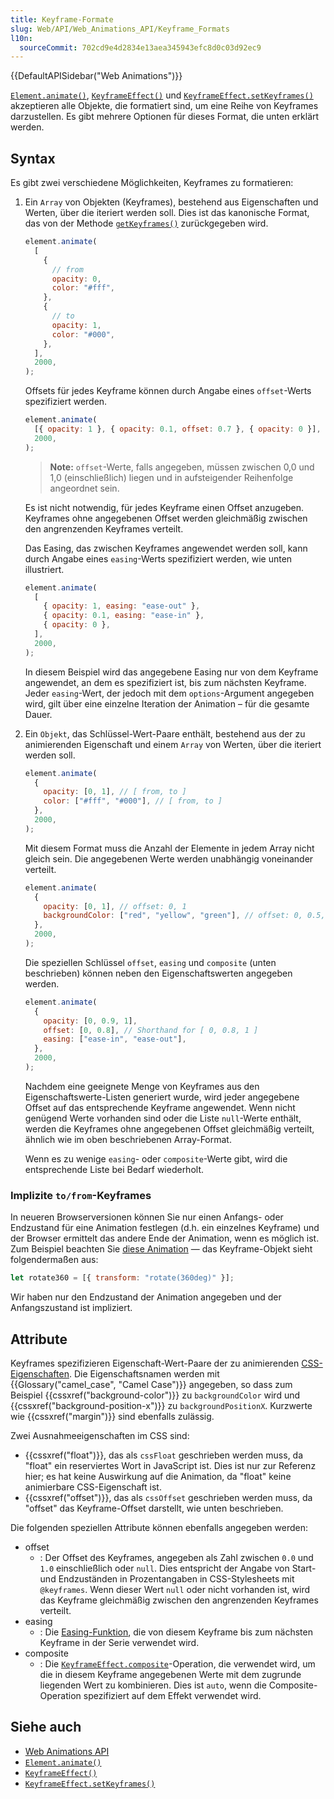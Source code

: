 ```yaml
---
title: Keyframe-Formate
slug: Web/API/Web_Animations_API/Keyframe_Formats
l10n:
  sourceCommit: 702cd9e4d2834e13aea345943efc8d0c03d92ec9
---
```


{{DefaultAPISidebar("Web Animations")}}

[`Element.animate()`](/de/docs/Web/API/Element/animate), [`KeyframeEffect()`](/de/docs/Web/API/KeyframeEffect/KeyframeEffect) und [`KeyframeEffect.setKeyframes()`](/de/docs/Web/API/KeyframeEffect/setKeyframes) akzeptieren alle Objekte, die formatiert sind, um eine Reihe von Keyframes darzustellen. Es gibt mehrere Optionen für dieses Format, die unten erklärt werden.

## Syntax

Es gibt zwei verschiedene Möglichkeiten, Keyframes zu formatieren:

1. Ein `Array` von Objekten (Keyframes), bestehend aus Eigenschaften und Werten, über die iteriert werden soll. Dies ist das kanonische Format, das von der Methode [`getKeyframes()`](/de/docs/Web/API/KeyframeEffect/getKeyframes) zurückgegeben wird.

   ```js
   element.animate(
     [
       {
         // from
         opacity: 0,
         color: "#fff",
       },
       {
         // to
         opacity: 1,
         color: "#000",
       },
     ],
     2000,
   );
   ```

   Offsets für jedes Keyframe können durch Angabe eines `offset`-Werts spezifiziert werden.

   ```js
   element.animate(
     [{ opacity: 1 }, { opacity: 0.1, offset: 0.7 }, { opacity: 0 }],
     2000,
   );
   ```

   > **Note:** `offset`-Werte, falls angegeben, müssen zwischen 0,0 und 1,0 (einschließlich) liegen und in aufsteigender Reihenfolge angeordnet sein.

   Es ist nicht notwendig, für jedes Keyframe einen Offset anzugeben. Keyframes ohne angegebenen Offset werden gleichmäßig zwischen den angrenzenden Keyframes verteilt.

   Das Easing, das zwischen Keyframes angewendet werden soll, kann durch Angabe eines `easing`-Werts spezifiziert werden, wie unten illustriert.

   ```js
   element.animate(
     [
       { opacity: 1, easing: "ease-out" },
       { opacity: 0.1, easing: "ease-in" },
       { opacity: 0 },
     ],
     2000,
   );
   ```

   In diesem Beispiel wird das angegebene Easing nur von dem Keyframe angewendet, an dem es spezifiziert ist, bis zum nächsten Keyframe. Jeder `easing`-Wert, der jedoch mit dem `options`-Argument angegeben wird, gilt über eine einzelne Iteration der Animation – für die gesamte Dauer.

2. Ein `Objekt`, das Schlüssel-Wert-Paare enthält, bestehend aus der zu animierenden Eigenschaft und einem `Array` von Werten, über die iteriert werden soll.

   ```js
   element.animate(
     {
       opacity: [0, 1], // [ from, to ]
       color: ["#fff", "#000"], // [ from, to ]
     },
     2000,
   );
   ```

   Mit diesem Format muss die Anzahl der Elemente in jedem Array nicht gleich sein. Die angegebenen Werte werden unabhängig voneinander verteilt.

   ```js
   element.animate(
     {
       opacity: [0, 1], // offset: 0, 1
       backgroundColor: ["red", "yellow", "green"], // offset: 0, 0.5, 1
     },
     2000,
   );
   ```

   Die speziellen Schlüssel `offset`, `easing` und `composite` (unten beschrieben) können neben den Eigenschaftswerten angegeben werden.

   ```js
   element.animate(
     {
       opacity: [0, 0.9, 1],
       offset: [0, 0.8], // Shorthand for [ 0, 0.8, 1 ]
       easing: ["ease-in", "ease-out"],
     },
     2000,
   );
   ```

   Nachdem eine geeignete Menge von Keyframes aus den Eigenschaftswerte-Listen generiert wurde, wird jeder angegebene Offset auf das entsprechende Keyframe angewendet. Wenn nicht genügend Werte vorhanden sind oder die Liste `null`-Werte enthält, werden die Keyframes ohne angegebenen Offset gleichmäßig verteilt, ähnlich wie im oben beschriebenen Array-Format.

   Wenn es zu wenige `easing`- oder `composite`-Werte gibt, wird die entsprechende Liste bei Bedarf wiederholt.

### Implizite `to/from`-Keyframes

In neueren Browserversionen können Sie nur einen Anfangs- oder Endzustand für eine Animation festlegen (d.h. ein einzelnes Keyframe) und der Browser ermittelt das andere Ende der Animation, wenn es möglich ist. Zum Beispiel beachten Sie [diese Animation](https://mdn.github.io/dom-examples/web-animations-api/implicit-keyframes.html) — das Keyframe-Objekt sieht folgendermaßen aus:

```js
let rotate360 = [{ transform: "rotate(360deg)" }];
```

Wir haben nur den Endzustand der Animation angegeben und der Anfangszustand ist impliziert.

## Attribute

Keyframes spezifizieren Eigenschaft-Wert-Paare der zu animierenden [CSS-Eigenschaften](/de/docs/Web/CSS/CSS_animated_properties). Die Eigenschaftsnamen werden mit {{Glossary("camel_case", "Camel Case")}} angegeben, so dass zum Beispiel {{cssxref("background-color")}} zu `backgroundColor` wird und {{cssxref("background-position-x")}} zu `backgroundPositionX`. Kurzwerte wie {{cssxref("margin")}} sind ebenfalls zulässig.

Zwei Ausnahmeeigenschaften im CSS sind:

- {{cssxref("float")}}, das als `cssFloat` geschrieben werden muss, da "float" ein reserviertes Wort in JavaScript ist. Dies ist nur zur Referenz hier; es hat keine Auswirkung auf die Animation, da "float" keine animierbare CSS-Eigenschaft ist.
- {{cssxref("offset")}}, das als `cssOffset` geschrieben werden muss, da "offset" das Keyframe-Offset darstellt, wie unten beschrieben.

Die folgenden speziellen Attribute können ebenfalls angegeben werden:

- offset
  - : Der Offset des Keyframes, angegeben als Zahl zwischen `0.0` und `1.0` einschließlich oder `null`. Dies entspricht der Angabe von Start- und Endzuständen in Prozentangaben in CSS-Stylesheets mit `@keyframes`. Wenn dieser Wert `null` oder nicht vorhanden ist, wird das Keyframe gleichmäßig zwischen den angrenzenden Keyframes verteilt.
- easing
  - : Die [Easing-Funktion](/de/docs/Web/CSS/easing-function), die von diesem Keyframe bis zum nächsten Keyframe in der Serie verwendet wird.
- composite
  - : Die [`KeyframeEffect.composite`](/de/docs/Web/API/KeyframeEffect/composite)-Operation, die verwendet wird, um die in diesem Keyframe angegebenen Werte mit dem zugrunde liegenden Wert zu kombinieren. Dies ist `auto`, wenn die Composite-Operation spezifiziert auf dem Effekt verwendet wird.

## Siehe auch

- [Web Animations API](/de/docs/Web/API/Web_Animations_API)
- [`Element.animate()`](/de/docs/Web/API/Element/animate)
- [`KeyframeEffect()`](/de/docs/Web/API/KeyframeEffect/KeyframeEffect)
- [`KeyframeEffect.setKeyframes()`](/de/docs/Web/API/KeyframeEffect/setKeyframes)
